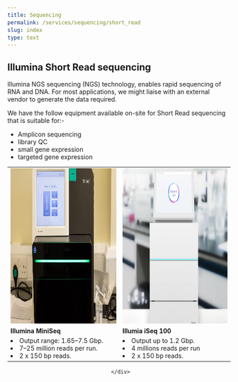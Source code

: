 ```yaml
---
title: Sequencing
permalink: /services/sequencing/short_read
slug: index
type: text
---
```


## Illumina Short Read sequencing

Illumina NGS sequencing (NGS) technology, enables rapid sequencing of RNA and DNA. For most applications, we might liaise with an external vendor to generate the data required.


We have the follow equipment available on-site for Short Read sequencing that is suitable for:- 

- Amplicon sequencing
- library QC
- small gene expression
- targeted gene expression


<div align="center">
    <table >
     <tr>
        <td><img src="/assets/images/machines/miniseq.jpg" width="350" height="350"/></td>
        <td><img src="/assets/images/machines/iseq_100.png" width="350" height="350"/></td>
     </tr>
     <tr>
     <td><b>Illumina MiniSeq</b></td>
     <td><b>Illumia iSeq 100</b></td>
     </tr>
     <tr>
     <td><li>Output range: 1.65–7.5 Gbp.</li>
          <li>7–25 million reads per run.</li>
          <li>2 x 150 bp reads.</li>
     </td>      
     <td><li>Output up to 1.2 Gbp.</li>
         <li>4 millions reads per run</li>
         <li>2 x 150 bp reads.</li>
     </td>
     </tr>
     </table>
     
     </div>
  
  